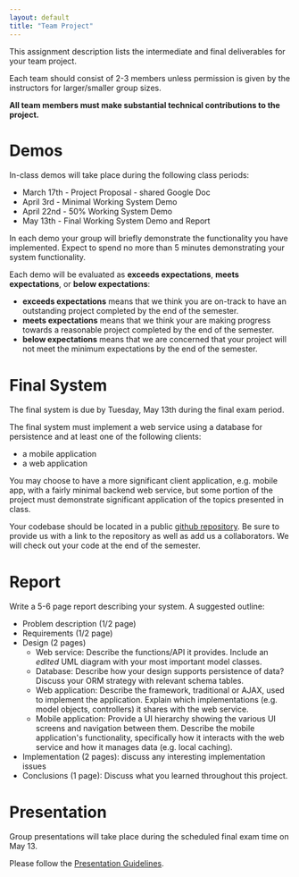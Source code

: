 ```yaml
---
layout: default
title: "Team Project"
---
```


This assignment description lists the intermediate and final deliverables for your team project.

Each team should consist of 2-3 members unless permission is given by the instructors for larger/smaller group sizes.

**All team members must make substantial technical contributions to the project.**

Demos
=====

In-class demos will take place during the following class periods:

-   March 17th - Project Proposal - shared Google Doc
-   April 3rd - Minimal Working System Demo
-   April 22nd - 50% Working System Demo
-   May 13th - Final Working System Demo and Report

In each demo your group will briefly demonstrate the functionality you have implemented. Expect to spend no more than 5 minutes demonstrating your system functionality.

Each demo will be evaluated as **exceeds expectations**, **meets expectations**, or **below expectations**:

-   **exceeds expectations** means that we think you are on-track to have an outstanding project completed by the end of the semester.
-   **meets expectations** means that we think your are making progress towards a reasonable project completed by the end of the semester.
-   **below expectations** means that we are concerned that your project will not meet the minimum expectations by the end of the semester.

Final System
============

The final system is due by Tuesday, May 13th during the final exam period.

The final system must implement a web service using a database for persistence and at least one of the following clients:

-   a mobile application
-   a web application

You may choose to have a more significant client application, e.g. mobile app, with a fairly minimal backend web service, but some portion of the project must demonstrate significant application of the topics presented in class.

Your codebase should be located in a public [github repository](www.github.com). Be sure to provide us with a link to the repository as well as add us a collaborators. We will check out your code at the end of the semester.

Report
======

Write a 5-6 page report describing your system. A suggested outline:

-   Problem description (1/2 page)
-   Requirements (1/2 page)
-   Design (2 pages)
    -   Web service: Describe the functions/API it provides. Include an *edited* UML diagram with your most important model classes.
    -   Database: Describe how your design supports persistence of data? Discuss your ORM strategy with relevant schema tables.
    -   Web application: Describe the framework, traditional or AJAX, used to implement the application. Explain which implementations (e.g. model objects, controllers) it shares with the web service.
    -   Mobile application: Provide a UI hierarchy showing the various UI screens and navigation between them. Describe the mobile application's functionality, specifically how it interacts with the web service and how it manages data (e.g. local caching).
-   Implementation (2 pages): discuss any interesting implementation issues
-   Conclusions (1 page): Discuss what you learned throughout this project.

Presentation
============

Group presentations will take place during the scheduled final exam time on May 13.

Please follow the [Presentation Guidelines](presentationGuidelines.html).
